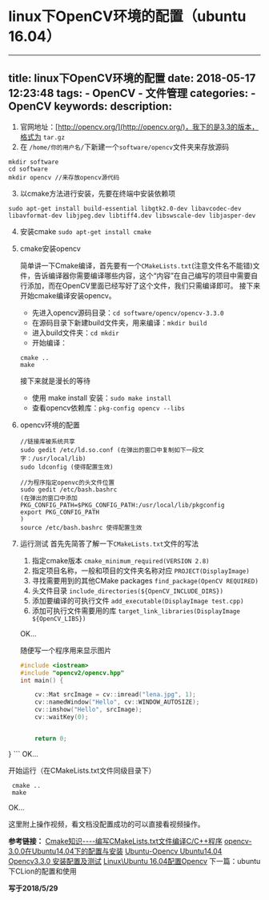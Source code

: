 # linux下OpenCV环境的配置（ubuntu 16.04）
---
title: linux下OpenCV环境的配置
date: 2018-05-17 12:23:48
tags:
    - OpenCV
    - 文件管理
categories:
    - OpenCV
keywords:
description:
---


1. 官网地址：[http://opencv.org/](http://opencv.org/)，我下的是3.3的版本，格式为 `tar.gz`
2. 在 `/home/你的用户名/`下新建一个`software/opencv`文件夹来存放源码
``` 
mkdir software
cd software
mkdir opencv //来存放opencv源代码
```
3. 以cmake方法进行安装，先要在终端中安装依赖项
```
sudo apt-get install build-essential libgtk2.0-dev libavcodec-dev libavformat-dev libjpeg.dev libtiff4.dev libswscale-dev libjasper-dev
```
4. 安装cmake
`sudo apt-get install cmake`

5. cmake安装opencv

	简单讲一下Cmake编译，首先要有一个`CMakeLists.txt`(注意文件名不能错)文件，告诉编译器你需要编译哪些内容，这个“内容”在自己编写的项目中需要自行添加，而在OpenCV里面已经写好了这个文件，我们只需编译即可。
	接下来开始cmake编译安装opencv。
	- 先进入opencv源码目录：`cd software/opencv/opencv-3.3.0`
	- 在源码目录下新建build文件夹，用来编译：`mkdir build`
	- 进入build文件夹：`cd mkdir `
	- 开始编译：
	```
	cmake ..
	make
	```
	接下来就是漫长的等待
	- 使用 make install 安装：`sudo make install`
	- 查看opencv依赖库：`pkg-config opencv --libs`

6. opencv环境的配置
	```
	//链接库被系统共享
	sudo gedit /etc/ld.so.conf (在弹出的窗口中复制如下一段文字：/usr/local/lib)
	sudo ldconfig (使得配置生效)

	//为程序指定openvc的头文件位置
	sudo gedit /etc/bash.bashrc
	(在弹出的窗口中添加
	PKG_CONFIG_PATH=$PKG_CONFIG_PATH:/usr/local/lib/pkgconfig
	export PKG_CONFIG_PATH
	)
	source /etc/bash.bashrc 使得配置生效
	```
7. 运行测试
	首先先简答了解一下`CMakeLists.txt`文件的写法
	
	1. 指定cmake版本
		`cmake_minimum_required(VERSION 2.8)`
	2. 指定项目名称，一般和项目的文件夹名称对应
	  	`PROJECT(DisplayImage)`
	3. 寻找需要用到的其他CMake packages
		`find_package(OpenCV REQUIRED)`
	4. 头文件目录
		`include_directories(${OpenCV_INCLUDE_DIRS})`
	5. 添加要编译的可执行文件
		`add_executable(DisplayImage test.cpp)`
	6. 添加可执行文件需要用的库
		`target_link_libraries(DisplayImage ${OpenCV_LIBS})`
    
	OK...

	随便写一个程序用来显示图片
	```cpp
	#include <iostream>
	#include "opencv2/opencv.hpp"
	int main() {
	
	    cv::Mat srcImage = cv::imread("lena.jpg", 1);
	    cv::namedWindow("Hello", cv::WINDOW_AUTOSIZE);
	    cv::imshow("Hello", srcImage);
	    cv::waitKey(0);
	
	
	    return 0;
}
	```
	OK...

   开始运行（在CMakeLists.txt文件同级目录下）
   ```
	cmake ..
	make
   ```
   
   OK...

这里附上操作视频，看文档没配置成功的可以直接看视频操作。

**参考链接：**
[Cmake知识----编写CMakeLists.txt文件编译C/C++程序](https://www.cnblogs.com/cv-pr/p/6206921.html)
[opencv-3.0.0在Ubuntu14.04下的配置与安装](https://blog.csdn.net/junmuzi/article/details/49888123)
[Ubuntu-Opencv Ubuntu14.04 Opencv3.3.0 安装配置及测试](https://blog.csdn.net/lgh0824/article/details/78487234)
[Linux\Ubuntu 16.04配置Opencv](https://blog.csdn.net/keith_bb/article/details/52685231)
下一篇：ubuntu下CLion的配置和使用

**写于2018/5/29**
	
